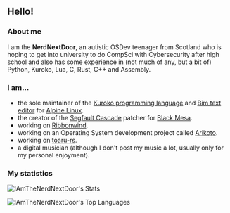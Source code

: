 ## Hello!
### About me
I am the **NerdNextDoor**, an autistic OSDev teenager from Scotland who is hoping to get into university to do CompSci with Cybersecurity after high school and also has some experience in (not much of any, but a bit of) Python, Kuroko, Lua, C, Rust, C++ and Assembly.

### I am...

- the sole maintainer of the [Kuroko programming language](https://kuroko-lang.github.io) and [Bim text editor](https://github.com/klange/bim) for [Alpine Linux](https://alpinelinux.org/).
- the creator of the [Segfault Cascade](https://github.com/IAmTheNerdNextDoor/segfaultcascade) patcher for [Black Mesa](https://www.crowbarcollective.com/games/black-mesa).
- working on [Ribbonwind](https://github.com/IAmTheNerdNextDoor/Ribbonwind).
- working on an Operating System development project called [Arikoto](https://arikoto.nerdnextdoor.net).
- working on [toaru-rs](https://github.com/IAmTheNerdNextDoor/toaru-rs).
- a digital musician (although I don't post my music a lot, usually only for my personal enjoyment).

### My statistics

![IAmTheNerdNextDoor's Stats](https://github-readme-stats.vercel.app/api?username=IAmTheNerdNextDoor&theme=vue-dark&show_icons=true&hide_border=true&layout=compact)

![IAmTheNerdNextDoor's Top Languages](https://github-readme-stats.vercel.app/api/top-langs/?username=IAmTheNerdNextDoor&theme=vue-dark&hide_border=true&layout=compact)
